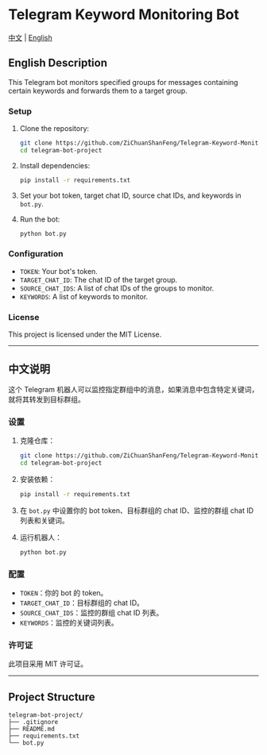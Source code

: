 # Telegram Keyword Monitoring Bot

[中文](#中文说明) | [English](#english-description)

## English Description

This Telegram bot monitors specified groups for messages containing certain keywords and forwards them to a target group.

### Setup

1. Clone the repository:
    ```bash
    git clone https://github.com/ZiChuanShanFeng/Telegram-Keyword-Monitoring-Bot.git
    cd telegram-bot-project
    ```

2. Install dependencies:
    ```bash
    pip install -r requirements.txt
    ```

3. Set your bot token, target chat ID, source chat IDs, and keywords in `bot.py`.

4. Run the bot:
    ```bash
    python bot.py
    ```

### Configuration

- `TOKEN`: Your bot's token.
- `TARGET_CHAT_ID`: The chat ID of the target group.
- `SOURCE_CHAT_IDS`: A list of chat IDs of the groups to monitor.
- `KEYWORDS`: A list of keywords to monitor.

### License

This project is licensed under the MIT License.

---

## 中文说明

这个 Telegram 机器人可以监控指定群组中的消息，如果消息中包含特定关键词，就将其转发到目标群组。

### 设置

1. 克隆仓库：
    ```bash
    git clone https://github.com/ZiChuanShanFeng/Telegram-Keyword-Monitoring-Bot.git
    cd telegram-bot-project
    ```

2. 安装依赖：
    ```bash
    pip install -r requirements.txt
    ```

3. 在 `bot.py` 中设置你的 bot token、目标群组的 chat ID、监控的群组 chat ID 列表和关键词。

4. 运行机器人：
    ```bash
    python bot.py
    ```

### 配置

- `TOKEN`：你的 bot 的 token。
- `TARGET_CHAT_ID`：目标群组的 chat ID。
- `SOURCE_CHAT_IDS`：监控的群组 chat ID 列表。
- `KEYWORDS`：监控的关键词列表。

### 许可证

此项目采用 MIT 许可证。

---

## Project Structure

```plaintext
telegram-bot-project/
├── .gitignore
├── README.md
├── requirements.txt
└── bot.py
